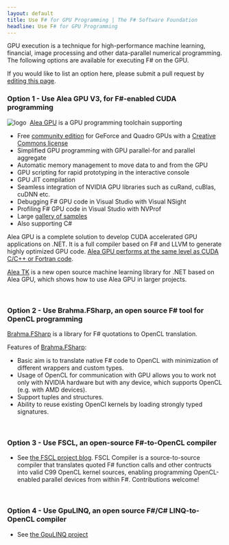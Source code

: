 ```yaml
---
layout: default
title: Use F# for GPU Programming | The F# Software Foundation
headline: Use F# for GPU Programming
---
```


GPU execution is a technique for high-performance machine learning, financial, image processing and other 
data-parallel numerical programming. The following options are available for executing F# on the GPU. 

If you would like to list an 
option here, please submit a pull request by [editing this page](https://github.com/fsharp/fsfoundation/edit/gh-pages/use/gpu/index.md).

### Option 1 - Use Alea GPU V3, for F#-enabled CUDA programming 

![logo](/images/thumbs/quantalea-small.png)&nbsp; [Alea GPU](http://www.aleagpu.com) is a GPU programming toolchain supporting 

* Free [community edition](http://www.aleagpu.com/license.html) for GeForce and Quadro GPUs with a [Creative Commons license](https://creativecommons.org/licenses/by/4.0/)
* Simplified GPU programming with GPU parallel-for and parallel aggregate
* Automatic memory management to move data to and from the GPU
* GPU scripting for rapid prototyping in the interactive console
* GPU JIT compilation 
* Seamless integration of NVIDIA GPU libraries such as cuRand, cuBlas, cuDNN etc.
* Debugging F# GPU code in Visual Studio with Visual NSight 
* Profiling F# GPU code in Visual Studio with NVProf 
* Large [gallery of samples](http://www.aleagpu.com/gallery.html) 
* Also supporting C#
 
Alea GPU is a complete solution to develop CUDA accelerated GPU applications on .NET. It is a full compiler based on F# and LLVM to generate highly optimized GPU code. [Alea GPU performs at the same level as CUDA C/C++ or Fortran code](http://blog.quantalea.com/?p=9871). 

[Alea TK](http://www.aleatk.com) is a new open source machine learning library for .NET based on Alea GPU, which shows how to use Alea GPU in larger projects. 

<br />

### Option 2 - Use Brahma.FSharp, an open source F# tool for OpenCL programming

[Brahma.FSharp](http://yaccconstructor.github.io/Brahma.FSharp/) is a library for F# quotations to OpenCL translation.

Features of [Brahma.FSharp](http://yaccconstructor.github.io/Brahma.FSharp/):

 * Basic aim is to translate native F# code to OpenCL with minimization of different wrappers and custom types.
 * Usage of OpenCL for communication with GPU allows you to work not only with NVIDIA hardware but with any device, which supports OpenCL (e.g. with AMD devices).
 * Support tuples and structures.
 * Ability to reuse existing OpenCl kernels by loading strongly typed signatures.

<br />

### Option 3 - Use FSCL, an open-source F#-to-OpenCL compiler

* See [the FSCL project blog](https://github.com/FSCL/FSCL.Compiler). FSCL Compiler is a source-to-source compiler that translates quoted F# function calls and other contructs into valid C99 OpenCL kernel sources, enabling programming OpenCL-enabled parallel devices from within F#. Contributions welcome!

<br />

### Option 4 - Use GpuLINQ, an open source F#/C# LINQ-to-OpenCL compiler

* See [the GpuLINQ project](https://github.com/nessos/GpuLinq/)

<br />



